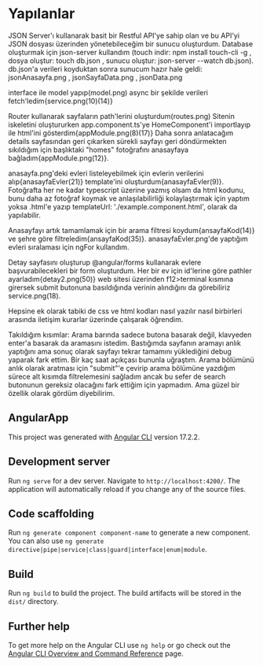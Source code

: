 # Yapılanlar

JSON Server'ı kullanarak basit bir Restful API'ye sahip olan ve bu API'yi JSON dosyası üzerinden yönetebileceğim bir sunucu oluşturdum.
Database oluşturmak için json-server kullandım (touch indir: npm install touch-cli -g , dosya oluştur: touch db.json , sunucu oluştur: json-server --watch db.json).
db.json'a verileri koyduktan sonra sunucum hazır hale geldi:
jsonAnasayfa.png , jsonSayfaData.png , jsonData.png


interface ile model yapıp(model.png) async bir şekilde verileri fetch'ledim{service.png(10)(14)}

Router kullanarak sayfaların path'lerini oluşturdum(routes.png)
Sitenin iskeletini oluştururken app.component.ts'ye HomeComponent'i importlayıp <router-outlet></router-outlet> ile html'ini gösterdim{appModule.png(8)(17)}
Daha sonra anlatacağım details sayfasından geri çıkarken sürekli sayfayı geri döndürmekten sıkıldığım için başlıktaki "homes" fotoğrafını anasayfaya bağladım{appModule.png(12)}.

anasayfa.png'deki evleri listeleyebilmek için evlerin verilerini alıp{anasayfaEvler(21)} template'ini oluşturdum{anasayfaEvler(9)}. Fotoğrafta her ne kadar typescript üzerine yazmış 
olsam da html kodunu, bunu daha az fotoğraf koymak ve anlaşılabilirliği kolaylaştırmak için yaptım yoksa .html'e yazıp templateUrl: './example.component.html', olarak da yapılabilir.

Anasayfayı artık tamamlamak için bir arama filtresi koydum{ansayfaKod(14)} ve şehre göre filtreledim{ansayfaKod(35)}. anasayfaEvler.png'de yaptığım evleri sıralaması için ngFor kullandım.

Detay sayfasını oluşturup @angular/forms kullanarak evlere başvurabilecekleri bir form oluşturdum. Her bir ev için id'lerine göre pathler ayarladım{detay2.png(50)}
web sitesi üzerinden f12>terminal kısmına girersek submit butonuna basıldığında verinin alındığını da görebiliriz service.png(18).

Hepsine ek olarak tabiki de css ve html kodları nasıl yazılır nasıl birbirleri arasında iletişim kurarlar üzerinde çalışarak öğrendim.



Takıldığım kısımlar: Arama barında sadece butona basarak değil, klavyeden enter'a basarak da aramasını istedim. Bastığımda sayfanın aramayı anlık yaptığını ama sonuç olarak sayfayı tekrar
tamamını yüklediğini debug yaparak fark ettim. Bir kaç saat açıkçası bununla uğraştım. Arama bölümünü anlık olarak aratması için "submit"'e çevirip arama bölümüne yazdığım sürece
alt kısımda filtrelemesini sağladım ancak bu sefer de search butonunun gereksiz olacağını fark ettiğim için yapmadım. Ama güzel bir özellik olarak gördüm diyebilirim.




## AngularApp

This project was generated with [Angular CLI](https://github.com/angular/angular-cli) version 17.2.2.

## Development server

Run `ng serve` for a dev server. Navigate to `http://localhost:4200/`. The application will automatically reload if you change any of the source files.

## Code scaffolding

Run `ng generate component component-name` to generate a new component. You can also use `ng generate directive|pipe|service|class|guard|interface|enum|module`.

## Build

Run `ng build` to build the project. The build artifacts will be stored in the `dist/` directory.

## Further help

To get more help on the Angular CLI use `ng help` or go check out the [Angular CLI Overview and Command Reference](https://angular.io/cli) page.
